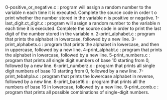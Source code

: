 0-positive_or_negative.c : program will assign a random number to the variable n each time it is executed. Complete the source code in order t	o print whether the number stored in the variable n is positive or negative.
1-last_digit.ct_digit.c : program will assign a random number to the variable n each time it is executed. Complete the source code in order to	print the last digit of the number stored in the variable n.
2-print_alphabet.c : program that prints the alphabet in lowercase, followed by a new line.
3-print_alphabets.c : program that prints the alphabet in lowercase, and then in uppercase, followed by a new line.
4-print_alphabt.c : program that prints the alphabet in lowercase, followed by a new line.
5-print_numbers.c : program that prints all single digit numbers of base 10 starting from 0, followed by a new line.
6-print_numberz.c : program that prints all single digit numbers of base 10 starting from 0, followed by a new line.
7-print_tebahpla.c : program that prints the lowercase alphabet in reverse, followed by a new line.
8-print_base16.c : program that prints all the numbers of base 16 in lowercase, followed by a new line.
9-print_comb.c : program that prints all possible combinations of single-digit numbers.
